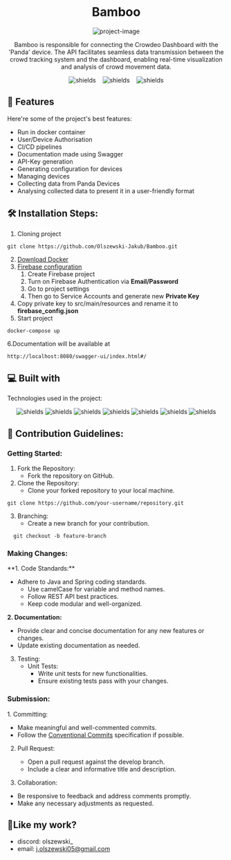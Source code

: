 <h1 align="center" id="title" >Bamboo</h1>

<p align="center" ><img src="https://i.imgur.com/bzUB1sS.jpeg" alt="project-image"></p>

<p id="description" align="centre" style="text-align: center">Bamboo is responsible for connecting the Crowdeo Dashboard with the 'Panda' device. The API facilitates seamless data transmission between the crowd tracking system and the dashboard, enabling real-time visualization and analysis of crowd movement data.</p>

<p align="center">
<img src="https://github.com/Olszewski-Jakub/Bamboo/actions/workflows/develop.yml/badge.svg?branch=develop" alt="shields">
&nbsp;&nbsp;
<img src="https://github.com/Olszewski-Jakub/Bamboo/actions/workflows/main.yml/badge.svg?branch=main" alt="shields">
&nbsp;&nbsp;
<img src="https://wakatime.com/badge/user/018bc9f6-6b41-4f92-bfd1-4ae3d4c681b1/project/018bc9f9-a4f9-4332-b0bc-5f57cd0509f6.svg" alt="shields">
</p>


<h2>🧐 Features</h2>

Here're some of the project's best features:

* Run in docker container
* User/Device Authorisation
* CI/CD pipelines
* Documentation made using Swagger
* API-Key generation
* Generating configuration for devices
* Managing devices
* Collecting data from Panda Devices
* Analysing collected data to present it in a user-friendly format

<h2>🛠️ Installation Steps:</h2>

1. Cloning project

```
git clone https://github.com/Olszewski-Jakub/Bamboo.git
```

2. [Download Docker](https"//www.docker.com/products/docker-desktop)
3. [Firebase configuration](https://firebase.google.com/)
    1. Create Firebase project
    2. Turn on Firebase Authentication via **Email/Password**
    3. Go to project settings
    4. Then go to Service Accounts and generate new **Private Key**
4. Copy private key to src/main/resources and rename it to **firebase_config.json**
5. Start project
 ```
 docker-compose up
 ```

6.Documentation will be available at

```
http://localhost:8080/swagger-ui/index.html#/
```



<h2>💻 Built with</h2>

Technologies used in the project:
<p align="center">
<img src="https://camo.githubusercontent.com/57cec1c01287dfdc2a3fe64954936293c761b7fa9a7fc1b9de3916a295f15170/68747470733a2f2f696d672e736869656c64732e696f2f62616467652f6a6176612d2532334544384230302e7376673f7374796c653d666f722d7468652d6261646765266c6f676f3d6f70656e6a646b266c6f676f436f6c6f723d7768697465" alt="shields">
<img src="https://camo.githubusercontent.com/49f645b5e439b0d748424412207eae5748b81d77563f866d8528f60c66b669e1/68747470733a2f2f696d672e736869656c64732e696f2f62616467652f737072696e672d2532333644423333462e7376673f7374796c653d666f722d7468652d6261646765266c6f676f3d737072696e67266c6f676f436f6c6f723d7768697465" alt="shields">
<img src="https://camo.githubusercontent.com/29e7fc6c62f61f432d3852fbfa4190ff07f397ca3bde27a8196bcd5beae3ff77/68747470733a2f2f696d672e736869656c64732e696f2f62616467652f706f7374677265732d2532333331363139322e7376673f7374796c653d666f722d7468652d6261646765266c6f676f3d706f737467726573716c266c6f676f436f6c6f723d7768697465" alt="shields">
<img src="https://camo.githubusercontent.com/6b7f701cf0bea42833751b754688f1a27b6090fdf90bf2b226addff01be817f0/68747470733a2f2f696d672e736869656c64732e696f2f62616467652f646f636b65722d2532333064623765642e7376673f7374796c653d666f722d7468652d6261646765266c6f676f3d646f636b6572266c6f676f436f6c6f723d7768697465" alt="shields">
<img src="https://camo.githubusercontent.com/28577ff4dc7abd641b91f419821ba341bc1ad5037e5dfff20f9209a7f5465759/68747470733a2f2f696d672e736869656c64732e696f2f62616467652f2d537761676765722d253233436c6f6a7572653f7374796c653d666f722d7468652d6261646765266c6f676f3d73776167676572266c6f676f436f6c6f723d7768697465" alt="shields">
<img src="https://camo.githubusercontent.com/a65fcdf7030d79c00f4c3d8bab84de39107f5777fca4d12f0cb64440015183fe/68747470733a2f2f696d672e736869656c64732e696f2f62616467652f66697265626173652d2532333033394245352e7376673f7374796c653d666f722d7468652d6261646765266c6f676f3d6669726562617365" alt="shields">
<img src="https://camo.githubusercontent.com/071595b0fe0ac08046e2eddca8c6f64ae763a9380fea3df7e1aa174685a61a92/68747470733a2f2f696d672e736869656c64732e696f2f62616467652f477261646c652d3032333033412e7376673f7374796c653d666f722d7468652d6261646765266c6f676f3d477261646c65266c6f676f436f6c6f723d7768697465" alt="shields">
</p>

<h2>🍰 Contribution Guidelines:</h2>

<h3>Getting Started:</h2>

1. Fork the Repository:
   - Fork the repository on GitHub.
2. Clone the Repository:
   - Clone your forked repository to your local machine.

```
git clone https://github.com/your-username/repository.git
```

3. Branching:
   - Create a new branch for your contribution.

```
  git checkout -b feature-branch
```

<h3>Making Changes:</h3>
**1. Code Standards:**

- Adhere to Java and Spring coding standards.
   - Use camelCase for variable and method names.
   - Follow REST API best practices.
   - Keep code modular and well-organized.

**2. Documentation:**

- Provide clear and concise documentation for any new features or changes.
- Update existing documentation as needed.

3. Testing:
   - Unit Tests:
      - Write unit tests for new functionalities.
      - Ensure existing tests pass with your changes.

<h3>Submission:</h3>
1. Committing:

   - Make meaningful and well-commented commits.
   - Follow the [Conventional Commits](https://www.conventionalcommits.org/en/v1.0.0/) specification if possible.

2. Pull Request:
   - Open a pull request against the develop branch.
   - Include a clear and informative title and description.

3. Collaboration:
- Be responsive to feedback and address comments promptly.
- Make any necessary adjustments as requested.

<h2>💖Like my work?</h2>

- discord: olszewski\_ 
- email: j.olszewski05@gmail.com